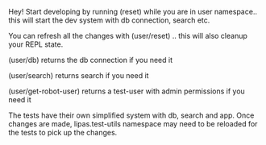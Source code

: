 Hey! Start developing by running (reset) while you are in user namespace.. this will start the dev system with db connection, search etc.

You can refresh all the changes with (user/reset) .. this will also cleanup your REPL state.

(user/db) returns the db connection if you need it

(user/search) returns search if you need it

(user/get-robot-user) returns a test-user with admin permissions if you need it

The tests have their own simplified system with db, search and app. Once changes are made, lipas.test-utils namespace may need to be reloaded for the tests to pick up the changes.
